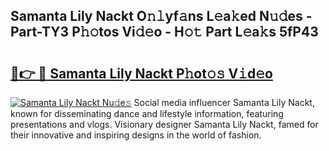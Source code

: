 ## Samanta Lily Nackt O𝚗𝚕yf𝚊ns L𝚎a𝚔ed N𝚞𝚍es - Part-TY3 P𝚑𝚘tos Vi𝚍𝚎o - H𝚘𝚝 Part L𝚎a𝚔s 5fP43

# <h2><a href="http://kf2spc4.oniu.top/?m=Samanta+Lily+Nackt">🔗👉 🔴 Samanta Lily Nackt P𝚑ot𝚘𝚜 V𝚒d𝚎o</a></h2>

[![Samanta Lily Nackt Nu𝚍e𝚜](https://i.imgur.com/0qMVB7G.gif)](http://kf2spc4.oniu.top/?m=Samanta+Lily+Nackt)
Social media influencer Samanta Lily Nackt, known for disseminating dance and lifestyle information, featuring presentations and vlogs. Visionary designer Samanta Lily Nackt, famed for their innovative and inspiring designs in the world of fashion.  

